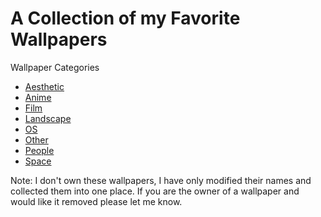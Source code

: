 # A Collection of my Favorite Wallpapers

Wallpaper Categories
- [Aesthetic](https://github.com/amv2/Wallpapers/tree/master/Aesthetic#readme)
- [Anime](https://github.com/amv2/Wallpapers/tree/master/Anime)
- [Film](https://github.com/amv2/Wallpapers/tree/master/Film)
- [Landscape](https://github.com/amv2/Wallpapers/tree/master/Landscape)
- [OS](https://github.com/amv2/Wallpapers/tree/master/OS)
- [Other](https://github.com/amv2/Wallpapers/tree/master/Other)
- [People](https://github.com/amv2/Wallpapers/tree/master/People)
- [Space](https://github.com/amv2/Wallpapers/tree/master/Space)

Note: I don't own these wallpapers, I have only modified their names and collected them into one place. If you are the owner of a wallpaper and would like it removed please let me know.
